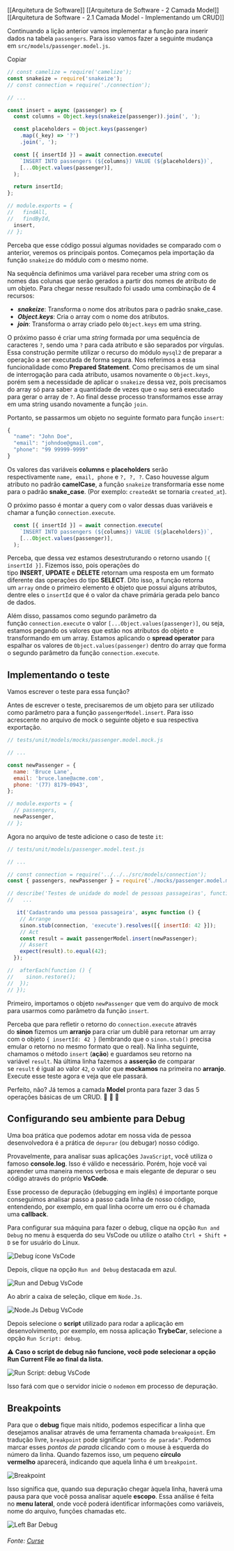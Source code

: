 [[Arquitetura de Software]]
[[Arquitetura de Software - 2 Camada Model]]
[[Arquitetura de Software - 2.1 Camada Model - Implementando um CRUD]]


Continuando a lição anterior vamos implementar a função para inserir dados na tabela `passengers`. Para isso vamos fazer a seguinte mudança em `src/models/passenger.model.js`.

Copiar

```js
// const camelize = require('camelize');
const snakeize = require('snakeize');
// const connection = require('./connection');

// ...

const insert = async (passenger) => {
  const columns = Object.keys(snakeize(passenger)).join(', ');

  const placeholders = Object.keys(passenger)
    .map((_key) => '?')
    .join(', ');

  const [{ insertId }] = await connection.execute(
    `INSERT INTO passengers (${columns}) VALUE (${placeholders})`,
    [...Object.values(passenger)],
  );

  return insertId;
};

// module.exports = {
//   findAll,
//   findById,
  insert,
// };
```

Perceba que esse código possui algumas novidades se comparado com o anterior, veremos os principais pontos. Começamos pela importação da função `snakeize` do módulo com o mesmo nome.

Na sequência definimos uma variável para receber uma _string_ com os nomes das colunas que serão gerados a partir dos nomes de atributo de um objeto. Para chegar nesse resultado foi usado uma combinação de 4 recursos:

-   _**snakeize**_: Transforma o nome dos atributos para o padrão snake_case.
-   _**Object.keys**_: Cria o array com o nome dos atributos.
-   _**join**_: Transforma o array criado pelo `Object.keys` em uma string.

O próximo passo é criar uma _string_ formada por uma sequência de caracteres `?`, sendo uma `?` para cada atributo e são separados por vírgulas. Essa construção permite utilizar o recurso do módulo `mysql2` de preparar a operação a ser executada de forma segura. Nos referimos a essa funcionalidade como **Prepared Statement**. Como precisamos de um sinal de interrogação para cada atributo, usamos novamente o `Object.keys`, porém sem a necessidade de aplicar o `snakeize` dessa vez, pois precisamos do array só para saber a quantidade de vezes que o `map` será executado para gerar o array de `?`. Ao final desse processo transformamos esse array em uma string usando novamente a função `join`.

Portanto, se passarmos um objeto no seguinte formato para função `insert`:

```js
{
  "name": "John Doe",
  "email": "johndoe@gmail.com",
  "phone": "99 99999-9999"
}
```

Os valores das variáveis **columns** e **placeholders** serão respectivamente `name, email, phone` e `?, ?, ?`. Caso houvesse algum atributo no padrão **camelCase**, a função `snakeize` transformaria esse nome para o padrão **snake_case**. (Por exemplo: `createdAt` se tornaria `created_at`).

O próximo passo é montar a query com o valor dessas duas variáveis e chamar a função `connection.execute`.

```js
  const [{ insertId }] = await connection.execute(
    `INSERT INTO passengers (${columns}) VALUE (${placeholders})`,
    [...Object.values(passenger)],
  );
```

Perceba, que dessa vez estamos desestruturando o retorno usando `[{ insertId }]`. Fizemos isso, pois operações do tipo **INSERT**, **UPDATE** e **DELETE** retornam uma resposta em um formato diferente das operações do tipo **SELECT**. Dito isso, a função retorna um `array` onde o primeiro elemento é objeto que possui alguns atributos, dentre eles o `insertId` que é o valor da chave primária gerada pelo banco de dados.

Além disso, passamos como segundo parâmetro da função `connection.execute` o valor `[...Object.values(passenger)]`, ou seja, estamos pegando os valores que estão nos atributos do objeto e transformando em um array. Estamos aplicando o **spread operator** para espalhar os valores de `Object.values(passenger)` dentro do array que forma o segundo parâmetro da função `connection.execute`.

## Implementando o teste

Vamos escrever o teste para essa função?

Antes de escrever o teste, precisaremos de um objeto para ser utilizado como parâmetro para a função `passengerModel.insert`. Para isso acrescente no arquivo de mock o seguinte objeto e sua respectiva exportação.

```js
// tests/unit/models/mocks/passenger.model.mock.js

// ...

const newPassenger = {
  name: 'Bruce Lane',
  email: 'bruce.lane@acme.com',
  phone: '(77) 8179-0943',
};

// module.exports = {
  // passengers,
  newPassenger,
// };
```

Agora no arquivo de teste adicione o caso de teste `it`:

```js
// tests/unit/models/passenger.model.test.js

// ...

// const connection = require('../../../src/models/connection');
const { passengers, newPassenger } = require('./mocks/passenger.model.mock');

// describe('Testes de unidade do model de pessoas passageiras', function () {
//   ...

   it('Cadastrando uma pessoa passageira', async function () {
    // Arrange
    sinon.stub(connection, 'execute').resolves([{ insertId: 42 }]);
    // Act
    const result = await passengerModel.insert(newPassenger);
    // Assert
    expect(result).to.equal(42);
  });

//  afterEach(function () {
//    sinon.restore();
//  });
// });
```

Primeiro, importamos o objeto `newPassenger` que vem do arquivo de mock para usarmos como parâmetro da função `insert`.

Perceba que para refletir o retorno do `connection.execute` através do **sinon** fizemos um **arranjo** para criar um dublê para retornar um array com o objeto `{ insertId: 42 }` (lembrando que o `sinon.stub()` precisa emular o retorno no mesmo formato que o real). Na linha seguinte, chamamos o método `insert` (**ação**) e guardamos seu retorno na variável `result`. Na última linha fazemos a **asserção** de comparar se `result` é igual ao valor `42`, o valor que **mockamos** na primeira no **arranjo**. Execute esse teste agora e veja que ele passará.

Perfeito, não? Já temos a camada **Model** pronta para fazer 3 das 5 operações básicas de um CRUD. 🎉 🥳 🎉

## Configurando seu ambiente para Debug

Uma boa prática que podemos adotar em nossa vida de pessoa desenvolvedora é a prática de `depurar` (ou debugar) nosso código.

Provavelmente, para analisar suas aplicações `JavaScript`, você utiliza o famoso **console.log**. Isso é válido e necessário. Porém, hoje você vai aprender uma maneira menos verbosa e mais elegante de depurar o seu código através do próprio **VsCode**.

Esse processo de depuração (debugging em inglês) é importante porque conseguimos analisar passo a passo cada linha de nosso código, entendendo, por exemplo, em qual linha ocorre um erro ou é chamada uma **callback**.

Para configurar sua máquina para fazer o debug, clique na opção `Run and Debug` no menu à esquerda do seu VsCode ou utilize o atalho `Ctrl + Shift + D` se for usuário do Linux.

![Debug ícone VsCode](https://content-assets.betrybe.com/prod/eb4c6e08-a83e-4c6d-b352-c3b6075b10e2-Debug%20%C3%ADcone%20VsCode.JPG)

Depois, clique na opção `Run and Debug` destacada em azul.

![Run and Debug VsCode](https://content-assets.betrybe.com/prod/eb4c6e08-a83e-4c6d-b352-c3b6075b10e2-Run%20and%20Debug%20VsCode.JPG)

Ao abrir a caixa de seleção, clique em `Node.Js`.

![Node.Js Debug VsCode](https://content-assets.betrybe.com/prod/eb4c6e08-a83e-4c6d-b352-c3b6075b10e2-Node.Js%20Debug%20VsCode.JPG)

Depois selecione o **script** utilizado para rodar a aplicação em desenvolvimento, por exemplo, em nossa aplicação **TrybeCar**, selecione a opção `Run Script: debug`.

⚠️ **Caso o script de debug não funcione, você pode selecionar a opção Run Current File ao final da lista.**

![Run Script: debug VsCode](https://content-assets.betrybe.com/prod/eb4c6e08-a83e-4c6d-b352-c3b6075b10e2-Run%20Script:%20debug%20VsCode.JPG)

Isso fará com que o servidor inicie o `nodemon` em processo de depuração.

## Breakpoints

Para que o **debug** fique mais nítido, podemos especificar a linha que desejamos analisar através de uma ferramenta chamada `breakpoint`. Em tradução livre, `breakpoint` pode significar `"ponto de parada"`. Podemos marcar esses _pontos de parada_ clicando com o mouse à esquerda do número da linha. Quando fazemos isso, um pequeno **círculo vermelho** aparecerá, indicando que aquela linha é um `breakpoint`.

![Breakpoint](https://content-assets.betrybe.com/prod/eb4c6e08-a83e-4c6d-b352-c3b6075b10e2-Breakpoint.png)

Isso significa que, quando sua depuração chegar àquela linha, haverá uma pausa para que você possa analisar aquele **escopo**. Essa análise é feita no **menu lateral**, onde você poderá identificar informações como variáveis, nome do arquivo, funções chamadas etc.

![Left Bar Debug](https://content-assets.betrybe.com/prod/eb4c6e08-a83e-4c6d-b352-c3b6075b10e2-Left%20Bar%20Debug.png)



###### Fonte: [Curse](https://app.betrybe.com/learn/course/5e938f69-6e32-43b3-9685-c936530fd326/module/94d0e996-1827-4fbc-bc24-c99fb592925b/section/d8fc0320-73f1-45d4-9f4f-2b6911b176b1/day/6b5ecd71-9499-4ffe-8776-e91e46f93a08/lesson/395a6abf-b513-40f2-b392-6d242671b0d9)

